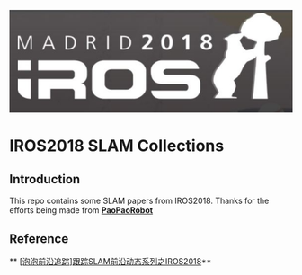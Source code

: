 ![](./标题图.JPG)

# IROS2018 SLAM Collections
## Introduction
This repo contains some SLAM papers from IROS2018. Thanks for the efforts being made from [**PaoPaoRobot**](http://paopaorobot.org/)

## Reference
** [\[泡泡前沿追踪\]跟踪SLAM前沿动态系列之IROS2018](https://m.sohu.com/a/271865364_715754?scm=0.0.0.0&spm=smwp.media.fd-s.3.15408367012554EL1uYK)**
